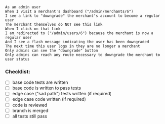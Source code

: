 ```
As an admin user
When I visit a merchant's dashboard ("/admin/merchants/6")
I see a link to "downgrade" the merchant's account to become a regular user
The merchant themselves do NOT see this link
When I click on that link
I am redirected to ("/admin/users/6") because the merchant is now a regular user
And I see a flash message indicating the user has been downgraded
The next time this user logs in they are no longer a merchant
Only admins can see the "downgrade" button
Only admins can reach any route necessary to downgrade the merchant to user status
```

### Checklist:

- [ ] base code tests are written
- [ ] base code is written to pass tests
- [ ] edge case ("sad path") tests written (if required)
- [ ] edge case code written (if required)
- [ ] code is reviewed
- [ ] branch is merged
- [ ] all tests still pass
